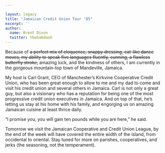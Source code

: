 ```yaml
---

layout: legacy
title: "Jamaican Credit Union Tour '05"
excerpt: ''
author:
  name: Brent Dixon
  twitter: thehabdash
---
```


<p>Because of <del>a perfect mix of eloquence, snappy dressing, cat-like dance moves, my ability to speak five languages fluently, cunning, a flawless butterfly stroke,</del> amazing luck, and the kindness of others, I am currently in the gorgeous mountain-top town of Mandeville, Jamaica.</p>
<p>My host is Carl Grant, <span class='caps'><span class="caps">CEO</span></span> of Manchester&#8217;s Kirkvine Cooperative Credit Union, who has been great enough to allow to me and my dad to come and visit his credit union and several others in Jamaica. Carl is not only a great guy, but also a visionary who has a reputation for being one of the most progressive credit union executives in Jamaica. And on top of that, he&#8217;s letting us stay at his home with his family, and engorging us on amazing Jamaican cuisine at least thrice daily.</p>
<p>&#8220;I promise you, you will gain ten pounds while you are here,&#8221; he said.</p>
<p>Tomorrow we visit the Jamaican Cooperative and Credit Union League, by the end of the week will have covered the entire width of the island, from occidental to oriental. Stay tuned for more on parishes, cooperatives, and jerks (the seasoning, not the temperament).</p>